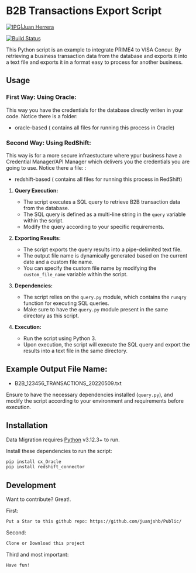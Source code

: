 # B2B Transactions Export Script
[![IPG|Juan Herrera](https://raysonline.in/image/python-Rays.png)](https://github.com/juanjshb/)

[![Build Status](https://travis-ci.org/joemccann/dillinger.svg?branch=master)](https://github.com/juanjshb/)

This Python script is an example to integrate PRIME4 to VISA Concur. By retrieving a business transaction data from the database and exports it into a text file and exports it in a format easy to process for another business.

## Usage

### First Way: Using Oracle:
This way you have the credentials for the database directly writen in your code. Notice there is a folder:
- oracle-based ( contains all files for running this process in Oracle)

### Second Way: Using RedShift:
This way is for a more secure infraestucture where ypur business have a Credential Manager/API Manager which delivers you the credentials you are going to use. Notice there a file: :
- redshift-based ( contains all files for running this process in RedShift)

1. **Query Execution:**
   - The script executes a SQL query to retrieve B2B transaction data from the database.
   - The SQL query is defined as a multi-line string in the `query` variable within the script.
   - Modify the query according to your specific requirements.

2. **Exporting Results:**
   - The script exports the query results into a pipe-delimited text file.
   - The output file name is dynamically generated based on the current date and a custom file name.
   - You can specify the custom file name by modifying the `custom_file_name` variable within the script.

3. **Dependencies:**
   - The script relies on the `query.py` module, which contains the `runqry` function for executing SQL queries.
   - Make sure to have the `query.py` module present in the same directory as this script.

4. **Execution:**
   - Run the script using Python 3.
   - Upon execution, the script will execute the SQL query and export the results into a text file in the same directory.

## Example Output File Name:
   - B2B_123456_TRANSACTIONS_20220509.txt

Ensure to have the necessary dependencies installed (`query.py`), and modify the script according to your environment and requirements before execution.


## Installation

Data Migration requires [Python](https://python.org/) v3.12.3+ to run.

Install these dependencies to run the script:

```sh
pip install cx_Oracle
pip install redshift_connector
```

## Development

Want to contribute? Great!.

First:

```sh
Put a Star to this github repo: https://github.com/juanjshb/Public/
```

Second:

```sh
Clone or Download this project
```

Third and most important:

```sh
Have fun!
```

